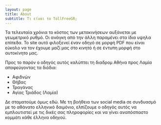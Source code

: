 ```yaml
---
layout: page
title: About 
subtitle: Τι είναι το TollFreeGR;
---
```

Τα τελευταία χρόνια το κόστος των μετακινήσεων αυξάνεται με γεωμετρικό ρυθμό. Οι ανάγκη από την άλλη παραμένει στα ίδια υψηλα επίπεδα. Το site αυτό φιλοξενεί έναν οδηγό σε μορφή PDF που είναι εύκολο να τον έχουμε μαζί μας στο κινητό ή σε έντυπη μορφή στο αυτοκίνητο μας.

Προς το παρόν ο οδηγός αυτός καλύπτει τη διαδρομ Αθήνα προς Λαμία αποφεύγοντας τα διόδια:

- Αφιδνών
- Θήβας 
- Τραγάνας
- Αγίας Τριάδος (Λαμία)

Δε σταματούμε όμως εδώ. Με τη βοήθεια των social media σε συνδυασμό με το αθάνατο ελληνικό δαιμόνιο, ελπίζουμε ο οδηγός αυτός να εμπλουτιστεί με τις δικές σας πληροφορίες και να γίνει αναπόσπαστο κομμάτι κάθε έλληνα οδηγού.
